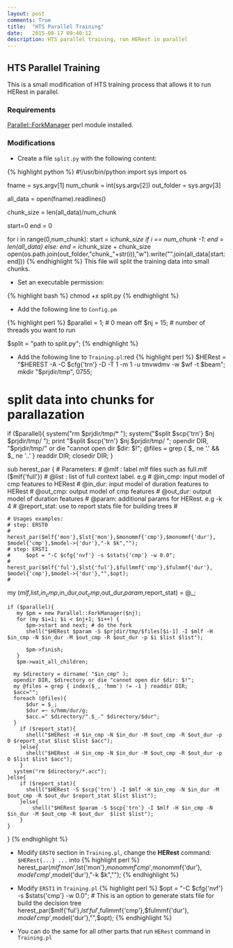 ```yaml
---
layout: post
comments: True
title:  "HTS Parallel Training"
date:   2015-08-17 09:40:12
description: HTS parallel training, run HERest in parallel
---
```

## HTS Parallel Training

This is a small modification of HTS training process that allows it to run HERest in parallel.

### Requirements
[Parallel::ForkManager](http://search.cpan.org/~yanick/Parallel-ForkManager-1.09/lib/Parallel/ForkManager.pm) perl module installed.

### Modifications
- Create a file `split.py` with the following content:

{% highlight python %}
#!/usr/bin/python
import sys
import os

fname = sys.argv[1]
num_chunk = int(sys.argv[2])
out_folder = sys.argv[3]

all_data = open(fname).readlines()

chunk_size = len(all_data)/num_chunk

start=0
end = 0

for i in range(0,num_chunk):
    start = i*chunk_size
    if i == num_chunk -1:
        end = len(all_data)
    else:
        end = i*chunk_size + chunk_size
    open(os.path.join(out_folder,"chunk_"+str(i)),"w").write("".join(all_data[start:end]))
{% endhighlight %}
This file will split the training data into small chunks.

- Set an executable permission:

{% highlight bash %}
chmod +x split.py
{% endhighlight %}

- Add the following line to `Config.pm`

{% highlight perl %}
$parallel = 1; # 0 mean off
$nj = 15;      # number of threads you want to run

$split = "path to split.py";
{% endhighlight %}

- Add the following line to ``Training.pl``:red
{% highlight perl %}
$HERest = "$HEREST    -A    -C $cfg{'trn'} -D -T 1 -m 1 -u tmvwdmv -w $wf -t $beam";
mkdir "$prjdir/tmp", 0755;

# split data into chunks for parallazation
if ($parallel){
    system("rm $prjdir/tmp/* ");
    system("$split  $scp{'trn'} $nj $prjdir/tmp/ ");
    print "$split  $scp{'trn'} $nj $prjdir/tmp/ ";
    opendir DIR, "$prjdir/tmp/" or die "cannot open dir $dir: $!";
    @files = grep { $_ ne '.' && $_ ne '..' } readdir DIR;
    closedir DIR;
}

sub herest_par {
    # Parameters:
    # @mlf  :   label mlf files such as full.mlf ($mlf{'full'})
    # @list :   list of full context label. e.g
    # @in_cmp:  input model of cmp features to HERest
    # @in_dur:  input model of duration features to HERest
    # @out_cmp: output model of cmp features
    # @out_dur: output model of duration features
    # @param:   additional params for HERest. e.g -k 4
    # @report_stat: use to report stats file for building trees
    #

    # Usages examples:
    # step: ERST0
    #     herest_par($mlf{'mon'},$lst{'mon'},$monommf{'cmp'},$monommf{'dur'}, $model{'cmp'},$model->{'dur'},"-k $k","");
    # step: ERST1
    #     $opt = "-C $cfg{'nvf'} -s $stats{'cmp'} -w 0.0";
    #     herest_par($mlf{'ful'},$lst{'ful'},$fullmmf{'cmp'},$fulmmf{'dur'}, $model{'cmp'},$model->{'dur'},"",$opt);
    #


  my ($mlf,$list,$in_cmp,$in_dur,$out_cmp,$out_dur,$param,$report_stat) = @_;

    if ($parallel){
       my $pm = new Parallel::ForkManager($nj);
       for (my $i=1; $i < $nj+1; $i++) {
          $pm->start and next; # do the fork
          shell("$HERest $param -S $prjdir/tmp/$files[$i-1] -I $mlf -H $in_cmp -N $in_dur -M $out_cmp -R $out_dur -p $i $list $list");

          $pm->finish;
       }
       $pm->wait_all_children;

      my $directory = dirname( "$in_cmp" );
      opendir DIR, $directory or die "cannot open dir $dir: $!";
      my @files = grep { index($_, 'hmm') != -1 } readdir DIR;
      $acc="";
      foreach (@files){
          $dur = $_;
          $dur =~ s/hmm/dur/g;
          $acc.=" $directory/".$_." $directory/$dur";
      }
        if ($report_stat){
          shell("$HERest -H $in_cmp -N $in_dur -M $out_cmp -R $out_dur -p 0 $report_stat $list $list $acc");
        }else{
          shell("$HERest -H $in_cmp -N $in_dur -M $out_cmp -R $out_dur -p 0 $list $list $acc");
        }
      system("rm $directory/*.acc");
    }else{
        if ($report_stat){
          shell("$HERest -S $scp{'trn'} -I $mlf -H $in_cmp -N $in_dur -M $out_cmp -R $out_dur $report_stat $list $list");
        }else{
            shell("$HERest $param -S $scp{'trn'} -I $mlf -H $in_cmp -N $in_dur -M $out_cmp -R $out_dur  $list $list");
        }
    }
}
{% endhighlight %}

- Modify `ERST0` section in `Training.pl`, change the __HERest__ command: ``$HERest{...} ...`` into
{% highlight perl %}
herest_par($mlf{'mon'},$lst{'mon'},$monommf{'cmp'},$monommf{'dur'}, $model{'cmp'},$model{'dur'},"-k $k","");
{% endhighlight %}

- Modify `ERST1` in `Training.pl`
{% highlight perl %}
$opt = "-C $cfg{'nvf'} -s $stats{'cmp'} -w 0.0";  # This is an option to generate stats file for build the decision tree
herest_par($mlf{'ful'},$lst{'ful'},$fullmmf{'cmp'},$fulmmf{'dur'}, $model{'cmp'},$model{'dur'},"",$opt);
{% endhighlight %}

- You can do the same for all other parts that run `HERest` command in `Training.pl`

